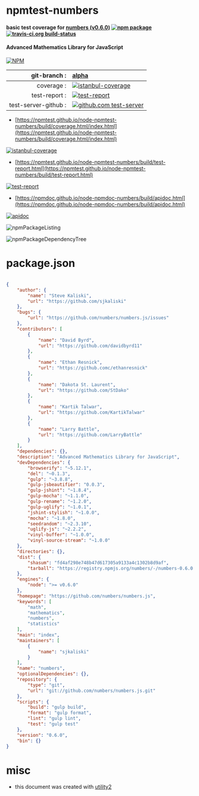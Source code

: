 # npmtest-numbers

#### basic test coverage for  [numbers (v0.6.0)](https://github.com/numbers/numbers.js)  [![npm package](https://img.shields.io/npm/v/npmtest-numbers.svg?style=flat-square)](https://www.npmjs.org/package/npmtest-numbers) [![travis-ci.org build-status](https://api.travis-ci.org/npmtest/node-npmtest-numbers.svg)](https://travis-ci.org/npmtest/node-npmtest-numbers)

#### Advanced Mathematics Library for JavaScript

[![NPM](https://nodei.co/npm/numbers.png?downloads=true&downloadRank=true&stars=true)](https://www.npmjs.com/package/numbers)

| git-branch : | [alpha](https://github.com/npmtest/node-npmtest-numbers/tree/alpha)|
|--:|:--|
| coverage : | [![istanbul-coverage](https://npmtest.github.io/node-npmtest-numbers/build/coverage.badge.svg)](https://npmtest.github.io/node-npmtest-numbers/build/coverage.html/index.html)|
| test-report : | [![test-report](https://npmtest.github.io/node-npmtest-numbers/build/test-report.badge.svg)](https://npmtest.github.io/node-npmtest-numbers/build/test-report.html)|
| test-server-github : | [![github.com test-server](https://npmtest.github.io/node-npmtest-numbers/GitHub-Mark-32px.png)](https://npmtest.github.io/node-npmtest-numbers/build/app/index.html) | | build-artifacts : | [![build-artifacts](https://npmtest.github.io/node-npmtest-numbers/glyphicons_144_folder_open.png)](https://github.com/npmtest/node-npmtest-numbers/tree/gh-pages/build)|

- [https://npmtest.github.io/node-npmtest-numbers/build/coverage.html/index.html](https://npmtest.github.io/node-npmtest-numbers/build/coverage.html/index.html)

[![istanbul-coverage](https://npmtest.github.io/node-npmtest-numbers/build/screenCapture.buildCi.browser.%252Ftmp%252Fbuild%252Fcoverage.lib.html.png)](https://npmtest.github.io/node-npmtest-numbers/build/coverage.html/index.html)

- [https://npmtest.github.io/node-npmtest-numbers/build/test-report.html](https://npmtest.github.io/node-npmtest-numbers/build/test-report.html)

[![test-report](https://npmtest.github.io/node-npmtest-numbers/build/screenCapture.buildCi.browser.%252Ftmp%252Fbuild%252Ftest-report.html.png)](https://npmtest.github.io/node-npmtest-numbers/build/test-report.html)

- [https://npmdoc.github.io/node-npmdoc-numbers/build/apidoc.html](https://npmdoc.github.io/node-npmdoc-numbers/build/apidoc.html)

[![apidoc](https://npmdoc.github.io/node-npmdoc-numbers/build/screenCapture.buildCi.browser.%252Ftmp%252Fbuild%252Fapidoc.html.png)](https://npmdoc.github.io/node-npmdoc-numbers/build/apidoc.html)

![npmPackageListing](https://npmtest.github.io/node-npmtest-numbers/build/screenCapture.npmPackageListing.svg)

![npmPackageDependencyTree](https://npmtest.github.io/node-npmtest-numbers/build/screenCapture.npmPackageDependencyTree.svg)



# package.json

```json

{
    "author": {
        "name": "Steve Kaliski",
        "url": "https://github.com/sjkaliski"
    },
    "bugs": {
        "url": "https://github.com/numbers/numbers.js/issues"
    },
    "contributors": [
        {
            "name": "David Byrd",
            "url": "https://github.com/davidbyrd11"
        },
        {
            "name": "Ethan Resnick",
            "url": "https://github.comc/ethanresnick"
        },
        {
            "name": "Dakota St. Laurent",
            "url": "https://github.com/StDako"
        },
        {
            "name": "Kartik Talwar",
            "url": "https://github.com/KartikTalwar"
        },
        {
            "name": "Larry Battle",
            "url": "https://github.com/LarryBattle"
        }
    ],
    "dependencies": {},
    "description": "Advanced Mathematics Library for JavaScript",
    "devDependencies": {
        "browserify": "~5.12.1",
        "del": "~0.1.3",
        "gulp": "~3.8.8",
        "gulp-jsbeautifier": "0.0.3",
        "gulp-jshint": "~1.8.4",
        "gulp-mocha": "~1.1.0",
        "gulp-rename": "~1.2.0",
        "gulp-uglify": "~1.0.1",
        "jshint-stylish": "~1.0.0",
        "mocha": "~1.8.0",
        "seedrandom": "~2.3.10",
        "uglify-js": "~2.2.2",
        "vinyl-buffer": "~1.0.0",
        "vinyl-source-stream": "~1.0.0"
    },
    "directories": {},
    "dist": {
        "shasum": "fd4af298e748b47d617305a9133a4c1302b8d9af",
        "tarball": "https://registry.npmjs.org/numbers/-/numbers-0.6.0.tgz"
    },
    "engines": {
        "node": ">= v0.6.0"
    },
    "homepage": "https://github.com/numbers/numbers.js",
    "keywords": [
        "math",
        "mathematics",
        "numbers",
        "statistics"
    ],
    "main": "index",
    "maintainers": [
        {
            "name": "sjkaliski"
        }
    ],
    "name": "numbers",
    "optionalDependencies": {},
    "repository": {
        "type": "git",
        "url": "git://github.com/numbers/numbers.js.git"
    },
    "scripts": {
        "build": "gulp build",
        "format": "gulp format",
        "lint": "gulp lint",
        "test": "gulp test"
    },
    "version": "0.6.0",
    "bin": {}
}
```



# misc
- this document was created with [utility2](https://github.com/kaizhu256/node-utility2)
